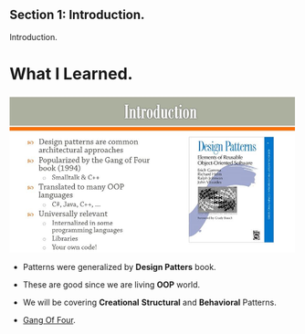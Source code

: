 ## Section 1: Introduction.

Introduction.

# What I Learned.

<img src="introduction.JPG" alt="alt text" width="500"/>

- Patterns were generalized by **Design Patters** book.

- These are good since we are living **OOP** world.

- We will be covering **Creational** **Structural** and **Behavioral** Patterns.

- [Gang Of Four](https://en.wikipedia.org/wiki/Design_Patterns).